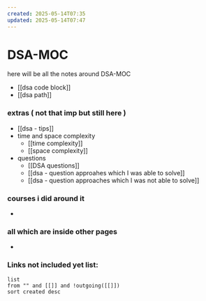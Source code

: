 ```yaml
---
created: 2025-05-14T07:35
updated: 2025-05-14T07:47
---
```


# DSA-MOC

here will be all the notes around DSA-MOC

- [[dsa code block]]
- [[dsa path]]

### extras ( not that imp but still here )

- [[dsa - tips]]
- time and space complexity
	- [[time complexity]]
	- [[space complexity]]
- questions
	- [[DSA questions]]
	- [[dsa - question approahes which I was able to solve]]
	- [[dsa - question approaches which I was not able to solve]]



### courses i did around it

- 


### all which are inside other pages

- 


### **Links not included yet list:**
```dataview
list
from "" and [[]] and !outgoing([[]])
sort created desc
```
